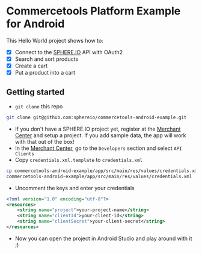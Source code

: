 # Commercetools Platform Example for Android

This Hello World project shows how to:
- [x] Connect to the [SPHERE.IO](http://dev.sphere.io/) API with OAuth2
- [x] Search and sort products
- [x] Create a cart
- [x] Put a product into a cart

## Getting started
* `git clone` this repo
```bash
git clone git@github.com:sphereio/commercetools-android-example.git
```
* If you don't have a SPHERE.IO project yet, register at the [Merchant Center](https://admin.sphere.io/) and setup a project. If you add sample data, the app will work with that out of the box!
* In the [Merchant Center](https://admin.sphere.io/), go to the `Developers` section and select `API Clients`
* Copy `credentials.xml.template` to `credentials.xml`
```bash
cp commercetools-android-example/app/src/main/res/values/credentials.xml.template 
commercetools-android-example/app/src/main/res/values/credentials.xml
```
* Uncomment the keys and enter your credentials
```xml
<?xml version="1.0" encoding="utf-8"?>
<resources>
    <string name="project">your-project-name</string>
    <string name="clientId">your-client-id</string>
    <string name="clientSecret">your-client-secret</string>
</resources>
```
* Now you can open the project in Android Studio and play around with it ;)
